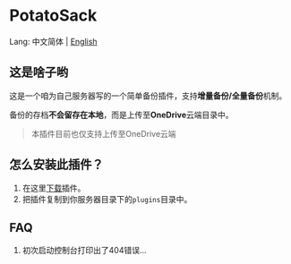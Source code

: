 # PotatoSack

Lang: 中文简体 | [English](#施工中)  

## 这是啥子哟

这是一个咱为自己服务器写的一个简单备份插件，支持**增量备份/全量备份**机制。  

备份的存档**不会留存在本地**，而是上传至**OneDrive**云端目录中。

> 本插件目前也仅支持上传至OneDrive云端

## 怎么安装此插件？

1. 在这里[下载](https://github.com/Bottle-M/PotatoSack/releases/latest)插件。
2. 把插件复制到你服务器目录下的`plugins`目录中。


## FAQ

1. 初次启动控制台打印出了404错误...


